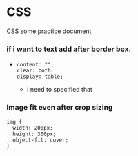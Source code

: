 # CSS
CSS some practice document
### if i want to text add after border box.
- ``` .clearfix::after {
  content: "";
  clear: both;
  display: table;
  ```
  - i need to specified that
### Image fit even after crop sizing 
```
img {
  width: 200px;
  height: 300px;
  object-fit: cover;
}
```
